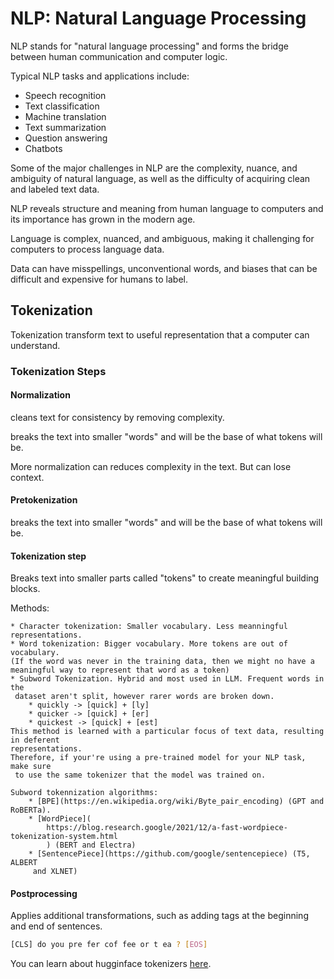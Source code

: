 # NLP: Natural Language Processing

NLP stands for "natural language processing" and forms the bridge between human
 communication and computer logic.

Typical NLP tasks and applications include:

* Speech recognition
* Text classification
* Machine translation
* Text summarization
* Question answering
* Chatbots

Some of the major challenges in NLP are the complexity, nuance, and ambiguity of
 natural language, as well as the difficulty of acquiring clean and labeled text
  data.

NLP reveals structure and meaning from human language to computers and its
importance has grown in the modern age.

Language is complex, nuanced, and ambiguous, making it challenging for computers
 to process language data.

Data can have misspellings, unconventional words, and biases that can be difficult
 and expensive for humans to label.

## Tokenization

Tokenization transform text to useful representation that a computer can understand.

### Tokenization Steps

#### Normalization

cleans text for consistency by removing complexity.

breaks the text into smaller "words" and will be the base of what tokens will be.

More normalization can reduces complexity in the text. But can lose context.

#### Pretokenization

breaks the text into smaller "words" and will be the base of what tokens will be.

#### Tokenization step

Breaks text into smaller parts called "tokens" to create meaningful building blocks.

Methods:

    * Character tokenization: Smaller vocabulary. Less meanningful representations.
    * Word tokenization: Bigger vocabulary. More tokens are out of vocabulary.
    (If the word was never in the training data, then we might no have a
    meaningful way to represent that word as a token)
    * Subword Tokenization. Hybrid and most used in LLM. Frequent words in the
     dataset aren't split, however rarer words are broken down.
        * quickly -> [quick] + [ly]
        * quicker -> [quick] + [er]
        * quickest -> [quick] + [est]
    This method is learned with a particular focus of text data, resulting in deferent
    representations.
    Therefore, if your're using a pre-trained model for your NLP task, make sure
     to use the same tokenizer that the model was trained on.

    Subword tokennization algorithms:
        * [BPE](https://en.wikipedia.org/wiki/Byte_pair_encoding) (GPT and RoBERTa).
        * [WordPiece](
            https://blog.research.google/2021/12/a-fast-wordpiece-tokenization-system.html
            ) (BERT and Electra)
        * [SentencePiece](https://github.com/google/sentencepiece) (T5, ALBERT
         and XLNET)

#### Postprocessing

Applies additional transformations, such as adding tags at the beginning and end
 of sentences.

 ```bash
 [CLS] do you pre fer cof fee or t ea ? [EOS]
```

You can learn about hugginface tokenizers [here](../tutorials/hugging-face-tokenizer.ipynb).
